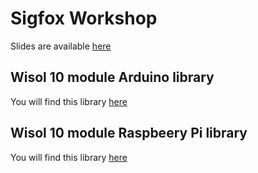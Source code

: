 # Sigfox Workshop

Slides are available [here](http://bit.ly/sigfox-slides)

## Wisol 10 module Arduino library
You will find this library [here](http://bit.ly/sigfox-arduino)

## Wisol 10 module Raspbeery Pi library
You will find this library [here](http://bit.ly/sigfox-rpi)
